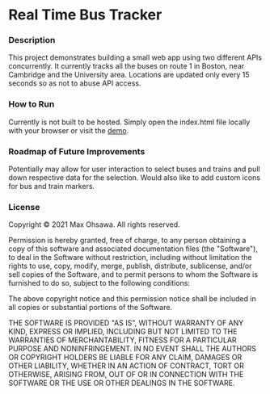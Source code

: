# Real Time Bus Tracker

### Description
This project demonstrates building a small web app using two different APIs concurrently. It currently tracks all the buses on route 1 in Boston, near Cambridge and the University area. Locations are updated only every 15 seconds so as not to abuse API access.

### How to Run
Currently is not built to be hosted. Simply open the index.html file locally with your browser or visit the [demo](https://maxohsawa.github.io/live-bus-tracker).

### Roadmap of Future Improvements
Potentially may allow for user interaction to select buses and trains and pull down respective data for the selection. Would also like to add custom icons for bus and train markers.

### License

Copyright © 2021 Max Ohsawa. All rights reserved.

Permission is hereby granted, free of charge, to any person obtaining a copy of this software and associated documentation files (the "Software"), to deal in the Software without restriction, including without limitation the rights to use, copy, modify, merge, publish, distribute, sublicense, and/or sell copies of the Software, and to permit persons to whom the Software is furnished to do so, subject to the following conditions:

The above copyright notice and this permission notice shall be included in all copies or substantial portions of the Software.

THE SOFTWARE IS PROVIDED "AS IS", WITHOUT WARRANTY OF ANY KIND, EXPRESS OR IMPLIED, INCLUDING BUT NOT LIMITED TO THE WARRANTIES OF MERCHANTABILITY, FITNESS FOR A PARTICULAR PURPOSE AND NONINFRINGEMENT. IN NO EVENT SHALL THE AUTHORS OR COPYRIGHT HOLDERS BE LIABLE FOR ANY CLAIM, DAMAGES OR OTHER LIABILITY, WHETHER IN AN ACTION OF CONTRACT, TORT OR OTHERWISE, ARISING FROM, OUT OF OR IN CONNECTION WITH THE SOFTWARE OR THE USE OR OTHER DEALINGS IN THE SOFTWARE.